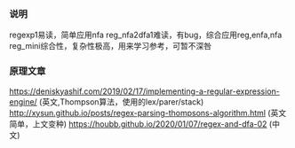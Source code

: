 ### 说明
regexp1易读，简单应用nfa
reg_nfa2dfa1难读，有bug，综合应用reg,enfa,nfa
reg_mini综合性，复杂性极高，用来学习参考，可暂不深咎

### 原理文章
https://deniskyashif.com/2019/02/17/implementing-a-regular-expression-engine/ (英文,Thompson算法，使用的lex/parer/stack)
http://xysun.github.io/posts/regex-parsing-thompsons-algorithm.html (英文简单，上文变种)
https://houbb.github.io/2020/01/07/regex-and-dfa-02 (中文)